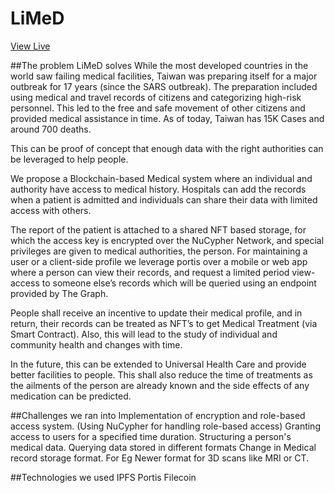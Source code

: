 # LiMeD
[View Live](https://limed-gecko.web.app/)

##The problem LiMeD solves
While the most developed countries in the world saw failing medical facilities, Taiwan was preparing itself for a major outbreak for 17 years (since the SARS outbreak). The preparation included using medical and travel records of citizens and categorizing high-risk personnel. This led to the free and safe movement of other citizens and provided medical assistance in time. As of today, Taiwan has 15K Cases and around 700 deaths.

This can be proof of concept that enough data with the right authorities can be leveraged to help people.

We propose a Blockchain-based Medical system where an individual and authority have access to medical history. Hospitals can add the records when a patient is admitted and individuals can share their data with limited access with others.

The report of the patient is attached to a shared NFT based storage, for which the access key is encrypted over the NuCypher Network, and special privileges are given to medical authorities, the person. For maintaining a user or a client-side profile we leverage portis over a mobile or web app where a person can view their records, and request a limited period view-access to someone else’s records which will be queried using an endpoint provided by The Graph.

People shall receive an incentive to update their medical profile, and in return, their records can be treated as NFT’s to get Medical Treatment (via Smart Contract). Also, this will lead to the study of individual and community health and changes with time.

In the future, this can be extended to Universal Health Care and provide better facilities to people. This shall also reduce the time of treatments as the ailments of the person are already known and the side effects of any medication can be predicted.

##Challenges we ran into
Implementation of encryption and role-based access system. (Using NuCypher for handling role-based access)
Granting access to users for a specified time duration.
Structuring a person's medical data.
Querying data stored in different formats
Change in Medical record storage format. For Eg Newer format for 3D scans like MRI or CT.

##Technologies we used
IPFS Portis Filecoin
